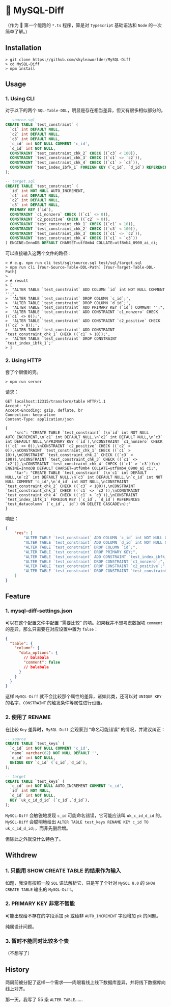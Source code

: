 # :dolphin: MySQL-Diff

（作为 :child: 第一个能跑的 `*.ts` 程序，算是对 `TypeScript` 基础语法和 `Node` 的一次简单了解。）

## Installation

```shell
> git clone https://github.com/skyleaworlder/MySQL-Diff
> cd MySQL-Diff
> npm install
```

## Usage

### 1. Using CLI

对于以下的两个 `SQL-Table-DDL`，明显是存在相当差异，但又有很多相似部分的。

```sql
-- source.sql
CREATE TABLE `test_constraint` (
  `c1` int DEFAULT NULL,
  `c2` int DEFAULT NULL,
  `c3` int DEFAULT NULL,
  `c_id` int NOT NULL COMMENT 'c_id',
  `d_id` int NOT NULL,
  CONSTRAINT `test_constraint_chk_2` CHECK ((`c3` < 100)),
  CONSTRAINT `test_constraint_chk_3` CHECK ((`c1` <> `c2`)),
  CONSTRAINT `test_constraint_chk_4` CHECK ((`c1` > `c3`)),
  CONSTRAINT `test_index_ibfk_1` FOREIGN KEY (`c_id`, `d_id`) REFERENCES `test_datacolumn` (`c_id`, `id`) ON DELETE CASCADE
);
```

```sql
-- target.sql
CREATE TABLE `test_constraint` (
  `id` int NOT NULL AUTO_INCREMENT,
  `c1` int DEFAULT NULL,
  `c2` int DEFAULT NULL,
  `c3` int DEFAULT NULL,
  PRIMARY KEY (`id`),
  CONSTRAINT `c1_nonzero` CHECK ((`c1` <> 0)),
  CONSTRAINT `c2_positive` CHECK ((`c2` > 0)),
  CONSTRAINT `test_constraint_chk_1` CHECK ((`c1` > 10)),
  CONSTRAINT `test_constraint_chk_2` CHECK ((`c3` < 100)),
  CONSTRAINT `test_constraint_chk_3` CHECK ((`c1` <> `c2`)),
  CONSTRAINT `test_constraint_chk_4` CHECK ((`c1` > `c3`))
) ENGINE=InnoDB DEFAULT CHARSET=utf8mb4 COLLATE=utf8mb4_0900_ai_ci;
```

可以直接输入这两个文件的路径：

```shell
> # e.g. npm run cli test/sql/source.sql test/sql/target.sql
> npm run cli [Your-Source-Table-DDL-Path] [Your-Target-Table-DDL-Path]
>
> # result
> [
>  "ALTER TABLE `test_constraint` ADD COLUMN `id` int NOT NULL COMMENT '';",
>  'ALTER TABLE `test_constraint` DROP COLUMN `c_id`;',
>  'ALTER TABLE `test_constraint` DROP COLUMN `d_id`;',
>  "ALTER TABLE `test_constraint` ADD PRIMARY KEY (`id`) COMMENT '';",
>  'ALTER TABLE `test_constraint` ADD CONSTRAINT `c1_nonzero` CHECK ((`c1` <> 0));',
>  'ALTER TABLE `test_constraint` ADD CONSTRAINT `c2_positive` CHECK ((`c2` > 0));',
>  'ALTER TABLE `test_constraint` ADD CONSTRAINT `test_constraint_chk_1` CHECK ((`c1` > 10));',
>  'ALTER TABLE `test_constraint` DROP CONSTRAINT `test_index_ibfk_1`;'
> ]
```

### 2. Using HTTP

套了个很傻的壳。

```shell
> npm run server
```

请求：

```text
GET localhost:12315/transform/table HTTP/1.1
Accept: */*
Accept-Encoding: gzip, deflate, br
Connection: keep-alive
Content-Type: application/json

{
    "src": "CREATE TABLE `test_constraint` (\n`id` int NOT NULL AUTO_INCREMENT,\n`c1` int DEFAULT NULL,\n`c2` int DEFAULT NULL,\n`c3` int DEFAULT NULL,\nPRIMARY KEY (`id`),\nCONSTRAINT `c1_nonzero` CHECK ((`c1` <> 0)),\nCONSTRAINT `c2_positive` CHECK ((`c2` > 0)),\nCONSTRAINT `test_constraint_chk_1` CHECK ((`c1` > 10)),\nCONSTRAINT `test_constraint_chk_2` CHECK ((`c3` < 100)),\nCONSTRAINT `test_constraint_chk_3` CHECK ((`c1` <> `c2`)),\nCONSTRAINT `test_constraint_chk_4` CHECK ((`c1` > `c3`))\n) ENGINE=InnoDB DEFAULT CHARSET=utf8mb4 COLLATE=utf8mb4_0900_ai_ci;",
    "tar": "CREATE TABLE `test_constraint` (\n`c1` int DEFAULT NULL,\n`c2` int DEFAULT NULL,\n`c3` int DEFAULT NULL,\n`c_id` int NOT NULL COMMENT 'c_id',\n`d_id` int NOT NULL,\nCONSTRAINT `test_constraint_chk_2` CHECK ((`c3` < 100)),\nCONSTRAINT `test_constraint_chk_3` CHECK ((`c1` <> `c2`)),\nCONSTRAINT `test_constraint_chk_4` CHECK ((`c1` > `c3`)),\nCONSTRAINT `test_index_ibfk_1` FOREIGN KEY (`c_id`, `d_id`) REFERENCES `test_datacolumn` (`c_id`, `id`) ON DELETE CASCADE\n);"
}
```

响应：

```json
{
    "res": [
        "ALTER TABLE `test_constraint` ADD COLUMN `c_id` int NOT NULL COMMENT 'c_id';",
        "ALTER TABLE `test_constraint` ADD COLUMN `d_id` int NOT NULL COMMENT '';",
        "ALTER TABLE `test_constraint` DROP COLUMN `id`;",
        "ALTER TABLE `test_constraint` DROP PRIMARY KEY;",
        "ALTER TABLE `test_constraint` ADD CONSTRAINT `test_index_ibfk_1` FOREIGN KEY (`c_id`, `d_id`) REFERENCES `test_datacolumn` (`c_id`, `id`) ON DELETE CASCADE;",
        "ALTER TABLE `test_constraint` DROP CONSTRAINT `c1_nonzero`;",
        "ALTER TABLE `test_constraint` DROP CONSTRAINT `c2_positive`;",
        "ALTER TABLE `test_constraint` DROP CONSTRAINT `test_constraint_chk_1`;"
    ]
}
```

## Feature

### 1. mysql-diff-settings.json

可以在这个配置文件中配置 “需要比较” 的项。如果我并不想考虑数据项 `comment` 的差异，那么只需要在对应设置中置为 `false`：

```json
{
  "table": {
    "column": {
      "data_options": {
        // balabala
        "comment": false
        // balabala
      }
    }
  }
}
```

这样 `MySQL-Diff` 就不会比较那个属性的差异，诸如此类，还可以对 `UNIQUE KEY` 的名字、`CONSTRAINT` 的触发条件等属性进行设置。

### 2. 使用了 RENAME

在比较 `Key` 差异时，`MySQL-Diff` 会观察到 “命名可能错误” 的情况，并建议纠正：

```sql
-- source
CREATE TABLE `test_keys` (
  `c_id` int NOT NULL COMMENT 'c_id',
  `name` varchar(62) NOT NULL DEFAULT '',
  `d_id` int NOT NULL,
  UNIQUE KEY `c_id` (`c_id`,`d_id`),
);
```

```sql
-- target
CREATE TABLE `test_keys` (
  `c_id` int NOT NULL AUTO_INCREMENT COMMENT 'c_id',
  `id` int NOT NULL,
  `d_id` int NOT NULL,
  KEY `uk_c_id_d_id` (`c_id`,`d_id`),
);
```

`MySQL-Diff` 会敏锐地发现 `c_id` 可能命名错误，它可能应该叫 `uk_c_id_d_id` 的。`MySQL-Diff` 会聪明地给出 `ALTER TABLE test_keys RENAME KEY c_id TO uk_c_id_d_id;`，而非先删后增。

但除此之外就没什么特色了。

## Withdrew

### 1. 只能用 SHOW CREATE TABLE 的结果作为输入

如题，我没有按照一般 `SQL` 语法解析它，只是写了个针对 `MySQL 8.0` 的 `SHOW CREATE TABLE` 输出的 `MySQL-Diff`。

### 2. PRIMARY KEY 非常不智能

可能出现给不存在的字段添加 `pk` 或给非 `AUTO_INCREMENT` 字段增加 `pk` 的问题。

纯属设计问题。

### 3. 暂时不能同时比较多个表

（不想写了）

## History

两周前被分配了这样一个需求——肉眼看线上线下数据库差异，并将线下数据库向线上对齐。

那一天，我写了 55 条 `ALTER TABLE`……
